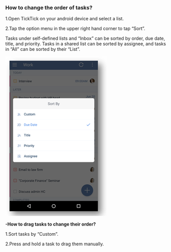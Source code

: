 ### How to change the order of tasks?

1.Open TickTick on your android device and select a list.

2.Tap the option menu in the upper right hand corner to tap “Sort”.

Tasks under self-defined lists and “Inbox” can be sorted by order, due date, title, and priority. Tasks in a shared list can be sorted by assignee, and tasks in “All” can be sorted by their “List”.

![](../images/andsort.png)


**-How to drag tasks to change their order?**

1.Sort tasks by “Custom”.

2.Press and hold a task to drag them manually.




